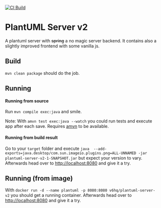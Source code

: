 [![CI Build](https://github.com/v6hq/plantuml-server-v2/actions/workflows/ci.yml/badge.svg)](https://github.com/v6hq/plantuml-server-v2/actions/workflows/ci.yml)

# PlantUML Server v2 

A plantuml server with ~~spring~~ a no magic server backend. It contains also a slightly improved frontend with some vanilla js.

## Build

``mvn clean package`` should do the job.

## Running

#### Running from source

Run ```mvn compile exec:java``` and smile.

Note: With ```amvn test exec:java --watch``` you could run tests and execute app after each save. Requires [amvn](https://github.com/nikku/amvn) to be available.

#### Running from build result

Go to your ``target`` folder and execute ``java  --add-exports=java.desktop/com.sun.imageio.plugins.png=ALL-UNNAMED -jar plantuml-server-v2-1-SNAPSHOT.jar`` but expect your version to vary. Afterwards head over to [http://localhost:8080](http://localhost:8080) and give it a try.

## Running (from image)

With ``docker run -d --name plantuml -p 8080:8080 v6hq/plantuml-server-v2`` you should get a running container. Afterwards head over to [http://localhost:8080](http://localhost:8080) and give it a try.
